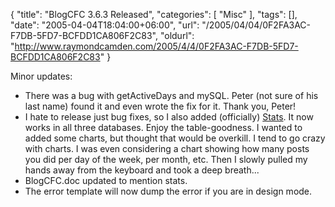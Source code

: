 {
	"title": "BlogCFC 3.6.3 Released",
	"categories": [
		"Misc"
	],
	"tags": [],
	"date": "2005-04-04T18:04:00+06:00",
	"url": "/2005/04/04/0F2FA3AC-F7DB-5FD7-BCFDD1CA806F2C83",
	"oldurl": "http://www.raymondcamden.com/2005/4/4/0F2FA3AC-F7DB-5FD7-BCFDD1CA806F2C83"
}

Minor updates:

<ul>
<li>There was a bug with getActiveDays and mySQL. Peter (not sure of his last name) found it and even wrote the fix for it. Thank you, Peter!
<li>I hate to release just bug fixes, so I also added (officially) <a href="stats.cfm">Stats</a>. It now works in all three databases. Enjoy the table-goodness. I wanted to added some charts, but thought that would be overkill. I tend to go crazy with charts. I was even considering a chart showing how many posts you did per day of the week, per month, etc. Then I slowly pulled my hands away from the keyboard and took a deep breath...
<li>BlogCFC.doc updated to mention stats.
<li>The error template will now dump the error if you are in design mode.
</ul>